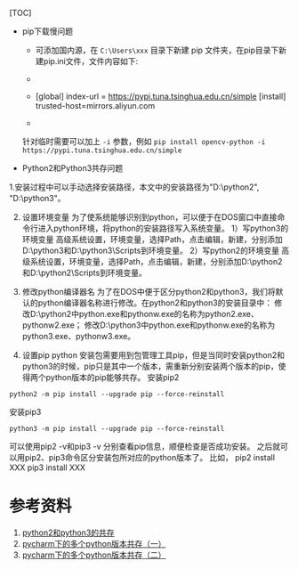 [TOC]

* pip下载慢问题
	- 可添加国内源，在 `C:\Users\xxx` 目录下新建 pip 文件夹，在pip目录下新建pip.ini文件，文件内容如下:
	- ```
	- [global]
		index-url = https://pypi.tuna.tsinghua.edu.cn/simple
		[install]
		trusted-host=mirrors.aliyun.com
	- ```

	针对临时需要可以加上 `-i` 参数，例如
	`pip install opencv-python -i https://pypi.tuna.tsinghua.edu.cn/simple`

* Python2和Python3共存问题

1.安装过程中可以手动选择安装路径，本文中的安装路径为"D:\python2", "D:\python3"。

2. 设置环境变量
为了使系统能够识别到python，可以便于在DOS窗口中直接命令行进入python环境，将python的安装路径写入系统变量。
1）写python3的环境变量
高级系统设置，环境变量，选择Path，点击编辑，新建，分别添加D:\python3和D:\python3\Scripts到环境变量。
2）写python2的环境变量
高级系统设置，环境变量，选择Path，点击编辑，新建，分别添加D:\python2和D:\python2\Scripts到环境变量。

3. 修改python编译器名
为了在DOS中便于区分python2和python3，我们将默认的python编译器名称进行修改。在python2和python3的安装目录中：
修改D:\python2中python.exe和pythonw.exe的名称为python2.exe、pythonw2.exe；
修改D:\python3中python.exe和pythonw.exe的名称为python3.exe、pythonw3.exe。

4. 设置pip
python 安装包需要用到包管理工具pip，但是当同时安装python2和python3的时候，pip只是其中一个版本，需重新分别安装两个版本的pip，使得两个python版本的pip能够共存。
安装pip2

```
python2 -m pip install --upgrade pip --force-reinstall
```

安装pip3

```
python3 -m pip install --upgrade pip --force-reinstall
```

可以使用pip2 -v和pip3 -v 分别查看pip信息，顺便检查是否成功安装。
之后就可以用pip2、pip3命令区分安装包所对应的python版本了。
比如，
pip2 install XXX
pip3 install XXX

# 参考资料

1. [python2和python3的共存](https://cloud.tencent.com/developer/article/1805279)
2. [pycharm下的多个python版本共存（一）](https://blog.51cto.com/lxw1844912514/2944876)
3. [pycharm下的多个python版本共存（二）](https://blog.51cto.com/lxw1844912514/2944880)

